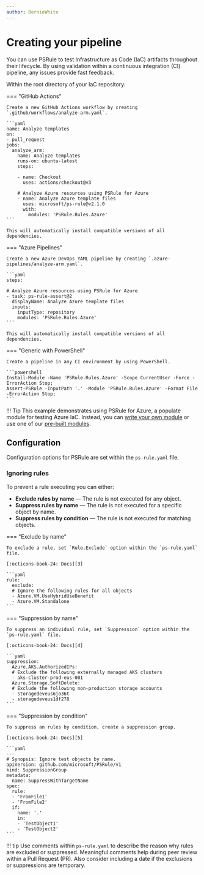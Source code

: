 ```yaml
---
author: BernieWhite
---
```


# Creating your pipeline

You can use PSRule to test Infrastructure as Code (IaC) artifacts throughout their lifecycle.
By using validation within a continuous integration (CI) pipeline, any issues provide fast feedback.

Within the root directory of your IaC repository:

=== "GitHub Actions"

    Create a new GitHub Actions workflow by creating `.github/workflows/analyze-arm.yaml`.

    ```yaml
    name: Analyze templates
    on:
    - pull_request
    jobs:
      analyze_arm:
        name: Analyze templates
        runs-on: ubuntu-latest
        steps:

        - name: Checkout
          uses: actions/checkout@v3

        # Analyze Azure resources using PSRule for Azure
        - name: Analyze Azure template files
          uses: microsoft/ps-rule@v2.1.0
          with:
            modules: 'PSRule.Rules.Azure'
    ```

    This will automatically install compatible versions of all dependencies.

=== "Azure Pipelines"

    Create a new Azure DevOps YAML pipeline by creating `.azure-pipelines/analyze-arm.yaml`.

    ```yaml
    steps:

    # Analyze Azure resources using PSRule for Azure
    - task: ps-rule-assert@2
      displayName: Analyze Azure template files
      inputs:
        inputType: repository
        modules: 'PSRule.Rules.Azure'
    ```

    This will automatically install compatible versions of all dependencies.

=== "Generic with PowerShell"

    Create a pipeline in any CI environment by using PowerShell.

    ```powershell
    Install-Module -Name 'PSRule.Rules.Azure' -Scope CurrentUser -Force -ErrorAction Stop;
    Assert-PSRule -InputPath '.' -Module 'PSRule.Rules.Azure' -Format File -ErrorAction Stop;
    ```

!!! Tip
    This example demonstrates using PSRule for Azure, a populate module for testing Azure IaC.
    Instead, you can [write your own module][7] or use one of our [pre-built modules][6].

## Configuration

Configuration options for PSRule are set within the `ps-rule.yaml` file.

### Ignoring rules

To prevent a rule executing you can either:

- **Exclude rules by name** &mdash; The rule is not executed for any object.
- **Suppress rules by name** &mdash; The rule is not executed for a specific object by name.
- **Suppress rules by condition** &mdash; The rule is not executed for matching objects.

=== "Exclude by name"

    To exclude a rule, set `Rule.Exclude` option within the `ps-rule.yaml` file.

    [:octicons-book-24: Docs][3]

    ```yaml
    rule:
      exclude:
      # Ignore the following rules for all objects
      - Azure.VM.UseHybridUseBenefit
      - Azure.VM.Standalone
    ```

=== "Suppression by name"

    To suppress an individual rule, set `Suppression` option within the `ps-rule.yaml` file.

    [:octicons-book-24: Docs][4]

    ```yaml
    suppression:
      Azure.AKS.AuthorizedIPs:
      # Exclude the following externally managed AKS clusters
      - aks-cluster-prod-eus-001
      Azure.Storage.SoftDelete:
      # Exclude the following non-production storage accounts
      - storagedeveus6jo36t
      - storagedeveus1df278
    ```

=== "Suppression by condition"

    To suppress an rules by condition, create a suppression group.

    [:octicons-book-24: Docs][5]

    ```yaml
    ---
    # Synopsis: Ignore test objects by name.
    apiVersion: github.com/microsoft/PSRule/v1
    kind: SuppressionGroup
    metadata:
      name: SuppressWithTargetName
    spec:
      rule:
      - 'FromFile1'
      - 'FromFile2'
      if:
        name: '.'
        in:
        - 'TestObject1'
        - 'TestObject2'
    ```

!!! tip
    Use comments within `ps-rule.yaml` to describe the reason why rules are excluded or suppressed.
    Meaningful comments help during peer review within a Pull Request (PR).
    Also consider including a date if the exclusions or suppressions are temporary.

  [3]: concepts/PSRule/en-US/about_PSRule_Options.md#ruleexclude
  [4]: concepts/PSRule/en-US/about_PSRule_Options.md#suppression
  [5]: concepts/PSRule/en-US/about_PSRule_SuppressionGroups.md
  [6]: addon-modules.md
  [7]: authoring/packaging-rules.md
